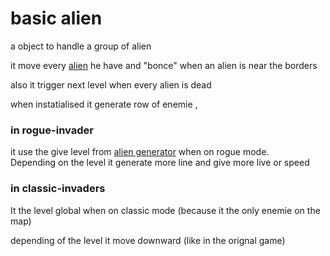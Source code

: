 # basic alien
a object to handle a group of alien

it move every [alien]() he have and "bonce" when an alien is near the borders

also it trigger next level when every alien is dead

when instatialised it generate row of enemie ,
### in rogue-invader
it use the give level from [alien generator]() when on rogue mode.  
Depending on the level it generate more line and give more live or speed 

### in classic-invaders
It the level global when on classic mode (because it the only enemie on the map)

depending of the level it move downward (like in the orignal game)